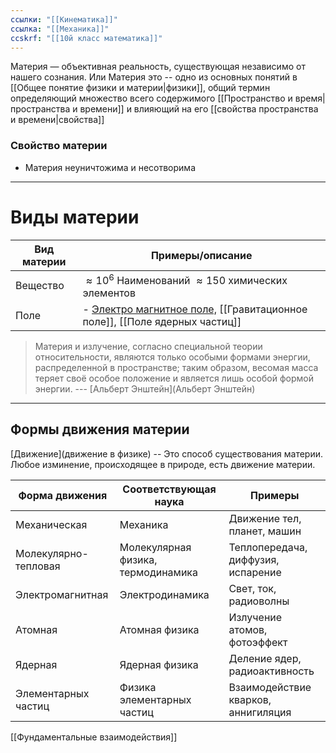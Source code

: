 ```yaml
---
ссылки: "[[Кинематика]]"
ссылка: "[[Механика]]"
ccskrf: "[[10й класс математика]]"
---
```


Материя — объективная реальность, существующая независимо от нашего сознания. 
Или Материя это -- одно из основных понятий в [[Общее понятие физики и материи|физики]], общий термин определяющий множество всего содержимого [[Пространство и время|пространства и времени]] и влияющий на его [[свойства пространства и времени|свойства]] 

###  Свойство материи 
 - Материя неуничтожима и несотворима
 ---

# Виды материи

| Вид материи | Примеры/описание                                                                                |
| ----------- | ----------------------------------------------------------------------------------------------- |
| Вещество    | $\approx 10^6$  Наименований $\approx 150$ химических элементов                                 |
| Поле        | - [Электро магнитное поле,](Электромагнитное ) [[Гравитационное поле]], [[Поле ядерных частиц]] |
>Материя и излучение, согласно специальной теории относительности, являются только особыми формами энергии, распределенной в пространстве; таким образом, весомая масса теряет своё особое положение и является лишь особой формой энергии. 
>                                              --- [Альберт Энштейн](Альберт Энштейн)

--- 
## Формы движения материи
[Движение](движение в физике) -- Это способ существования материи. Любое изминение, происходящее в природе, есть движение материи.

|**Форма движения**|**Соответствующая наука**|**Примеры**|
|---|---|---|
|Механическая|Механика|Движение тел, планет, машин|
|Молекулярно-тепловая|Молекулярная физика, термодинамика|Теплопередача, диффузия, испарение|
|Электромагнитная|Электродинамика|Свет, ток, радиоволны|
|Атомная|Атомная физика|Излучение атомов, фотоэффект|
|Ядерная|Ядерная физика|Деление ядер, радиоактивность|
|Элементарных частиц|Физика элементарных частиц|Взаимодействие кварков, аннигиляция|

[[Фундаментальные взаимодействия]]